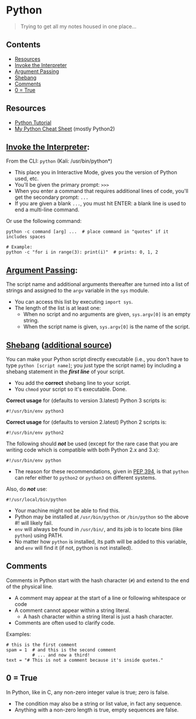 # Python
> Trying to get all my notes housed in one place...

## Contents
- [Resources](#resources)
- [Invoke the Interpreter](invoke-the-interpreter)
- [Argument Passing](#argument-passing)
- [Shebang](#shebang-additional-source)
- [Comments](#comments)
- [0 = True](#0--true)

## 

## Resources

- [Python Tutorial](https://docs.python.org/3.12/tutorial/index.html)
- [My Python Cheat Sheet](https://github.com/GregKedrovsky/Cheat-Sheets/blob/main/python/python_cheat_sheet.pdf) (mostly Python2)

## [Invoke the Interpreter](https://docs.python.org/3/tutorial/interpreter.html):

From the CLI: `python` (Kali: /usr/bin/python*) 
- This place you in Interactive Mode, gives you the version of Python used, etc.
- You'll be given the primary prompt: `>>>`
- When you enter a command that requires additional lines of code, you'll get the secondary prompt: `...`
- If you are given a blank `...`, you must hit ENTER: a blank line is used to end a multi-line command.

Or use the following command:

```
python -c command [arg] ...  # place command in "quotes" if it includes spaces

# Example:
python -c "for i in range(3): print(i)"  # prints: 0, 1, 2
```

## [Argument Passing](https://docs.python.org/3/tutorial/interpreter.html#argument-passing):

The script name and additional arguments thereafter are turned into a list of strings and assigned to the `argv` variable in the `sys` module.
- You can access this list by executing `import sys`.
- The length of the list is at least one: 
  - When no script and no arguments are given, `sys.argv[0]` is an empty string. 
  - When the script name is given, `sys.argv[0]` is the name of the script.

## [Shebang](https://docs.python.org/3/tutorial/appendix.html#tut-scripts) ([additional source](https://stackoverflow.com/questions/6908143/should-i-put-shebang-in-python-scripts-and-what-form-should-it-take))

You can make your Python script directly executable (i.e., you don't have to type `python [script name]`; you just type the script name) by including a shebang statement in the ***first line*** of your script.
- You add the **correct** shebang line to your script.
- You `chmod` your script so it's executable. Done.

**Correct usage** for (defaults to version 3.latest) Python 3 scripts is:
```
#!/usr/bin/env python3
```

**Correct usage** for (defaults to version 2.latest) Python 2 scripts is:
```
#!/usr/bin/env python2
```

The following should ***not*** be used (except for the rare case that you are writing code which is compatible with both Python 2.x and 3.x):
```
#!/usr/bin/env python
```
- The reason for these recommendations, given in [PEP 394](https://peps.python.org/pep-0394/), is that `python` can refer either to `python2` or `python3` on different systems.

Also, do ***not*** use:
```
#!/usr/local/bin/python
```
- Your machine might not be able to find this.
- Python may be installed at `/usr/bin/python` or `/bin/python` so the above #! will likely fail.
- `env` will always be found in `/usr/bin/`, and its job is to locate bins (like `python`) using PATH.
- No matter how `python` is installed, its path will be added to this variable, and `env` will find it (if not, python is not installed).

## Comments

Comments in Python start with the hash character (`#`) and extend to the end of the physical line.
- A comment may appear at the start of a line or following whitespace or code
- A comment cannot appear within a string literal.
  - A hash character within a string literal is just a hash character.
- Comments are often used to clarify code.

Examples:
```
# this is the first comment
spam = 1  # and this is the second comment
          # ... and now a third!
text = "# This is not a comment because it's inside quotes."
```

## 0 = True
In Python, like in C, any non-zero integer value is true; zero is false. 
- The condition may also be a string or list value, in fact any sequence.
- Anything with a non-zero length is true, empty sequences are false. 
